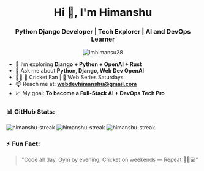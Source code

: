 <h1 align="center">Hi 👋, I'm Himanshu</h1>
<h3 align="center">Python Django Developer | Tech Explorer | AI and DevOps Learner</h3>

<p align="center">
  <img src="https://komarev.com/ghpvc/?username=imhimansu28&label=Profile%20views&color=0e75b6&style=flat" alt="imhimansu28" />
</p>

- 🌱 I’m exploring **Django + Python + OpenAI + Rust**
- 💬 Ask me about **Python, Django, Web Dev OpenAI**
- 🏋️‍♂️ 🏏 Cricket Fan | 🍿 Web Series Saturdays
- 📫 Reach me at: **webdevhimanshu@gmail.com**
- 📈 My goal: **To become a Full-Stack AI + DevOps Tech Pro**

### 📊 GitHub Stats:

<p align="left">
  <img src="https://github-readme-streak-stats.herokuapp.com/?user=imhimansu28&theme=dracula" alt="himanshu-streak" />
  <img src="https://github-readme-activity-graph.vercel.app/graph?username=imhimansu28&theme=dracula" alt="himanshu-streak" />
  <img src="https://github-profile-trophy.vercel.app/?username=imhimansu28&theme=dracula" alt="himanshu-streak" />
</p>

### ⚡ Fun Fact:
> "Code all day, Gym by evening, Cricket on weekends — Repeat 💪🏏💻"




